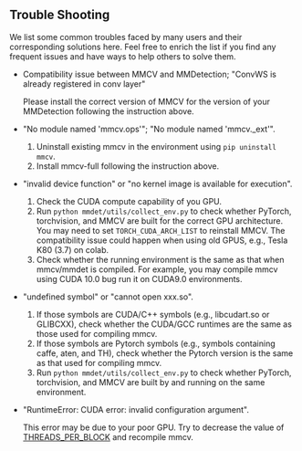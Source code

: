 ## Trouble Shooting

We list some common troubles faced by many users and their corresponding solutions here.
Feel free to enrich the list if you find any frequent issues and have ways to help others to solve them.

- Compatibility issue between MMCV and MMDetection; "ConvWS is already registered in conv layer"

    Please install the correct version of MMCV for the version of your MMDetection following the instruction above.

- "No module named 'mmcv.ops'"; "No module named 'mmcv._ext'".

    1. Uninstall existing mmcv in the environment using `pip uninstall mmcv`.
    2. Install mmcv-full following the instruction above.

- "invalid device function" or "no kernel image is available for execution".

    1. Check the CUDA compute capability of you GPU.
    2. Run `python mmdet/utils/collect_env.py` to check whether PyTorch, torchvision,
       and MMCV are built for the correct GPU architecture.
       You may need to set `TORCH_CUDA_ARCH_LIST` to reinstall MMCV.
       The compatibility issue could happen when  using old GPUS, e.g., Tesla K80 (3.7) on colab.
    3. Check whether the running environment is the same as that when mmcv/mmdet is compiled.
       For example, you may compile mmcv using CUDA 10.0 bug run it on CUDA9.0   environments.

- "undefined symbol" or "cannot open xxx.so".

    1. If those symbols are CUDA/C++ symbols (e.g., libcudart.so or GLIBCXX), check
       whether the CUDA/GCC runtimes are the same as those used for compiling mmcv.
    2. If those symbols are Pytorch symbols (e.g., symbols containing caffe, aten, and TH), check whether
       the Pytorch version is the same as that used for compiling mmcv.
    3. Run `python mmdet/utils/collect_env.py` to check whether PyTorch, torchvision,
       and MMCV are built by and running on the same environment.

- "RuntimeError: CUDA error: invalid configuration argument".

    This error may be due to your poor GPU. Try to decrease the value of [THREADS_PER_BLOCK](https://github.com/open-mmlab/mmcv/blob/cac22f8cf5a904477e3b5461b1cc36856c2793da/mmcv/ops/csrc/common_cuda_helper.hpp#L10)
    and recompile mmcv.
